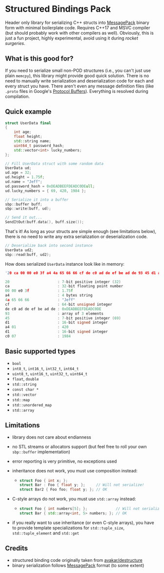 # Structured Bindings Pack
Header only library for serializing C++ structs into [MessagePack](https://github.com/msgpack/msgpack/blob/master/spec.md) binary form with minimal boilerplate code. Requires C++17 and MSVC compiler (but should probably work with other compilers as well). Obviously, this is just a fun project, highly experimental, avoid using it during _rocket surgeries_.

## What is this good for?
If you need to serialize small non-POD structures (i.e., you can't just use plain `memcpy`), this library might provide good quick solution. There is no need to manually write serialization and deserialization code for each and every struct you have. There aren't even any message definition files (like `.proto` files in Google's [Protocol Buffers](https://developers.google.com/protocol-buffers)). Everything is resolved during compilation.

## Quick example
```cpp
struct UserData final
{
	int age;
	float height;
	std::string name;
	uint64_t password_hash;
	std::vector<int> lucky_numbers;
};

// Fill UserData struct with some random data
UserData ud;
ud.age = 32;
ud.height = 1.75f;
ud.name = "Jeff";
ud.password_hash = 0xDEADBEEFDEADC0DEull;
ud.lucky_numbers = { 69, 420, 1984 };

// Serialize it into a buffer
sbp::buffer buff;
sbp::write(buff, ud);

// Send it out...
SendItOut(buff.data(), buff.size());
```
That's it! As long as your structs are simple enough (see limitations below), there is no need to write any extra serialization or deserialization code.

```cpp
// Deserialize back into second instance
UserData ud2;
sbp::read(buff, ud2);
```

How does serialized `UserData` instance look like in memory:
```cpp
'20 ca 00 00 e0 3f a4 4a 65 66 66 cf de c0 ad de ef be ad de 93 45 d1 a4 01 d1 c0 07'

20                      : 7-bit positive integer (32)
ca                      : 32-bit floating point number
00 00 e0 3f             : 1.75f
a4                      : 4 bytes string
4a 65 66 66             : "Jeff"
cf                      : 64-bit unsigned integer
de c0 ad de ef be ad de : 0xDEADBEEFDEADC0DE
93                      : array of 3 elements
45                      : 7-bit positive integer (69)
d1                      : 16-bit signed integer
a4 01                   : 420
d1                      : 16-bit signed integer
c0 07                   : 1984
```

## Basic supported types
- `bool`
- `int8_t`, `int16_t`, `int32_t`, `int64_t`
- `uint8_t`, `uint16_t`, `uint32_t`, `uint64_t`
- `float`, `double`
- `std::string`
- `const char *`
- `std::vector`
- `std::map`
- `std::unordered_map`
- `std::array`

## Limitations
- library does not care about endianness
- no STL streams or allocators support (but feel free to roll your own `sbp::buffer` implementation)
- error reporting is very primitive, no exceptions used
- inheritance does not work, you must use composition instead:
  - ```cpp
	struct Foo { int x; };
	struct Bar : Foo { float y; };     // Will not serialize!
	struct Bar2 { Foo foo; float y; }; // OK
    ```

- C-style arrays do not work, you must use `std::array` instead:
  - ```cpp
	struct Foo { int numbers[5]; };             // Will not serialize!
	struct Bar { std::array<int, 5> numbers; }; // OK
    ```

- if you really want to use inheritance (or even C-style arrays), you have to provide template specializations for `std::tuple_size`, `std::tuple_element` and `std::get`

## Credits
- structured binding code originally taken from [avakar/destructure](https://github.com/avakar/destructure)
- binary serialization follows [MessagePack](https://github.com/msgpack/msgpack/blob/master/spec.md) format (to some extent)
